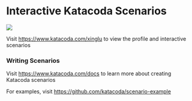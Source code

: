 # Interactive Katacoda Scenarios

[![](http://shields.katacoda.com/katacoda/xinglu/count.svg)](https://www.katacoda.com/xinglu "Get your profile on Katacoda.com")

Visit https://www.katacoda.com/xinglu to view the profile and interactive scenarios

### Writing Scenarios
Visit https://www.katacoda.com/docs to learn more about creating Katacoda scenarios

For examples, visit https://github.com/katacoda/scenario-example
